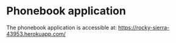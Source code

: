 # Phonebook application

The phonebook application is accessible at: https://rocky-sierra-43953.herokuapp.com/
